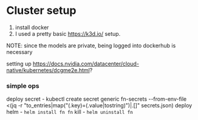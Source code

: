 # Cluster setup

1. install docker
2. I used a pretty basic https://k3d.io/ setup.

NOTE: since the models are private, being logged into dockerhub is necessary

setting up https://docs.nvidia.com/datacenter/cloud-native/kubernetes/dcgme2e.html?


### simple ops

deploy secret - kubectl create secret generic fn-secrets --from-env-file <(jq -r "to_entries|map(\"\(.key)=\(.value|tostring)\")|.[]" secrets.json)
deploy helm - `helm install fn fn`
kill - `helm uninstall fn`

